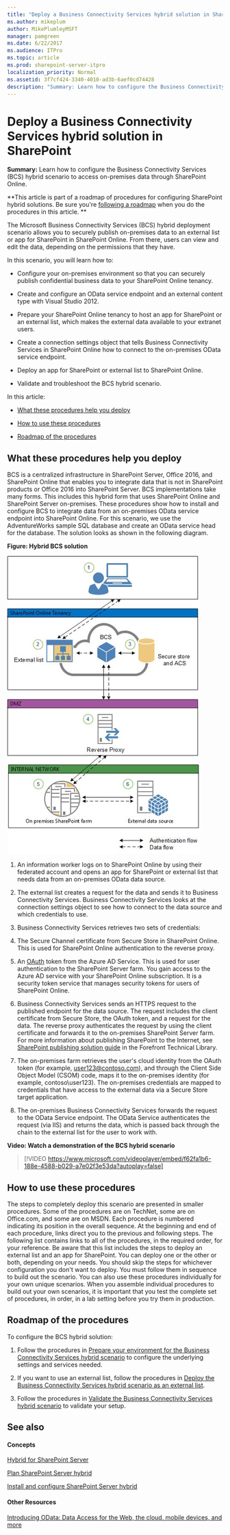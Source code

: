 ```yaml
---
title: "Deploy a Business Connectivity Services hybrid solution in SharePoint"
ms.author: mikeplum
author: MikePlumleyMSFT
manager: pamgreen
ms.date: 6/22/2017
ms.audience: ITPro
ms.topic: article
ms.prod: sharepoint-server-itpro
localization_priority: Normal
ms.assetid: 3f7cf424-3340-4010-ad3b-6aef0cd74428
description: "Summary: Learn how to configure the Business Connectivity Services (BCS) hybrid scenario to access on-premises data through SharePoint Online."
---
```


# Deploy a Business Connectivity Services hybrid solution in SharePoint

 **Summary:** Learn how to configure the Business Connectivity Services (BCS) hybrid scenario to access on-premises data through SharePoint Online. 
  
 **This article is part of a roadmap of procedures for configuring SharePoint hybrid solutions. Be sure you're [following a roadmap](configuration-roadmaps.md) when you do the procedures in this article. **
  
The Microsoft Business Connectivity Services (BCS) hybrid deployment scenario allows you to securely publish on-premises data to an external list or app for SharePoint in SharePoint Online. From there, users can view and edit the data, depending on the permissions that they have.
  
In this scenario, you will learn how to:
  
- Configure your on-premises environment so that you can securely publish confidential business data to your SharePoint Online tenancy.
    
- Create and configure an OData service endpoint and an external content type with Visual Studio 2012.
    
- Prepare your SharePoint Online tenancy to host an app for SharePoint or an external list, which makes the external data available to your extranet users.
    
- Create a connection settings object that tells Business Connectivity Services in SharePoint Online how to connect to the on-premises OData service endpoint.
    
- Deploy an app for SharePoint or external list to SharePoint Online.
    
- Validate and troubleshoot the BCS hybrid scenario.
    
In this article:
  
- [What these procedures help you deploy](deploy-a-business-connectivity-services-hybrid-solution.md#section2)
    
- [How to use these procedures](deploy-a-business-connectivity-services-hybrid-solution.md#section3)
    
- [Roadmap of the procedures](deploy-a-business-connectivity-services-hybrid-solution.md#section4)
    
## What these procedures help you deploy
<a name="section2"> </a>

 BCS is a centralized infrastructure in SharePoint Server, Office 2016, and SharePoint Online that enables you to integrate data that is not in SharePoint products or Office 2016 into SharePoint Server. BCS implementations take many forms. This includes this hybrid form that uses SharePoint Online and SharePoint Server on-premises. These procedures show how to install and configure BCS to integrate data from an on-premises OData service endpoint into SharePoint Online. For this scenario, we use the AdventureWorks sample SQL database and create an OData service head for the database. The solution looks as shown in the following diagram. 
  
**Figure: Hybrid BCS solution**

![Shows the sequence of actions for BCS hybrid](../media/BCSHybridDiagram.jpg)
  
1. An information worker logs on to SharePoint Online by using their federated account and opens an app for SharePoint or external list that needs data from an on-premises OData data source.
    
2. The external list creates a request for the data and sends it to Business Connectivity Services. Business Connectivity Services looks at the connection settings object to see how to connect to the data source and which credentials to use.
    
3. Business Connectivity Services retrieves two sets of credentials:
    
1. The Secure Channel certificate from Secure Store in SharePoint Online. This is used for SharePoint Online authentication to the reverse proxy. 
    
2. An [OAuth](https://go.microsoft.com/fwlink/?LinkID=214783) token from the Azure AD Service. This is used for user authentication to the SharePoint Server farm. You gain access to the Azure AD service with your SharePoint Online subscription. It is a security token service that manages security tokens for users of SharePoint Online. 
    
4. Business Connectivity Services sends an HTTPS request to the published endpoint for the data source. The request includes the client certificate from Secure Store, the OAuth token, and a request for the data. The reverse proxy authenticates the request by using the client certificate and forwards it to the on-premises SharePoint Server farm. For more information about publishing SharePoint to the Internet, see [SharePoint publishing solution guide](https://go.microsoft.com/fwlink/?LinkId=253268) in the Forefront Technical Library. 
    
5. The on-premises farm retrieves the user's cloud identity from the OAuth token (for example, user123@contoso.com), and through the Client Side Object Model (CSOM) code, maps it to the on-premises identity (for example, contoso\user123). The on-premises credentials are mapped to credentials that have access to the external data via a Secure Store target application. 
    
6. The on-premises Business Connectivity Services forwards the request to the OData Service endpoint. The OData Service authenticates the request (via IIS) and returns the data, which is passed back through the chain to the external list for the user to work with. 
    
**Video: Watch a demonstration of the BCS hybrid scenario**

> [!VIDEO https://www.microsoft.com/videoplayer/embed/f62fa1b6-188e-4588-b029-a7e02f3e53da?autoplay=false]
## How to use these procedures
<a name="section3"> </a>

The steps to completely deploy this scenario are presented in smaller procedures. Some of the procedures are on TechNet, some are on Office.com, and some are on MSDN. Each procedure is numbered indicating its position in the overall sequence. At the beginning and end of each procedure, links direct you to the previous and following steps. The following list contains links to all of the procedures, in the required order, for your reference. Be aware that this list includes the steps to deploy an external list and an app for SharePoint. You can deploy one or the other or both, depending on your needs. You should skip the steps for whichever configuration you don't want to deploy. You must follow them in sequence to build out the scenario. You can also use these procedures individually for your own unique scenarios. When you assemble individual procedures to build out your own scenarios, it is important that you test the complete set of procedures, in order, in a lab setting before you try them in production.
  
## Roadmap of the procedures
<a name="section4"> </a>

To configure the BCS hybrid solution:
  
1. Follow the procedures in [Prepare your environment for the Business Connectivity Services hybrid scenario](prepare-your-environment.md) to configure the underlying settings and services needed. 
    
2. If you want to use an external list, follow the procedures in [Deploy the Business Connectivity Services hybrid scenario as an external list](deploy-the-hybrid-scenario-as-an-external-list.md).
    
3. Follow the procedures in [Validate the Business Connectivity Services hybrid scenario](validate-the-hybrid-scenario.md) to validate your setup. 
    
## See also
<a name="section4"> </a>

#### Concepts

[Hybrid for SharePoint Server](hybrid.md)
  
[Plan SharePoint Server hybrid](plan-sharepoint-server-hybrid.md)
  
[Install and configure SharePoint Server hybrid](install-and-configure-sharepoint-server-hybrid.md)
#### Other Resources

[Introducing OData: Data Access for the Web, the cloud, mobile devices, and more](https://go.microsoft.com/fwlink/p/?LinkId=245650)

